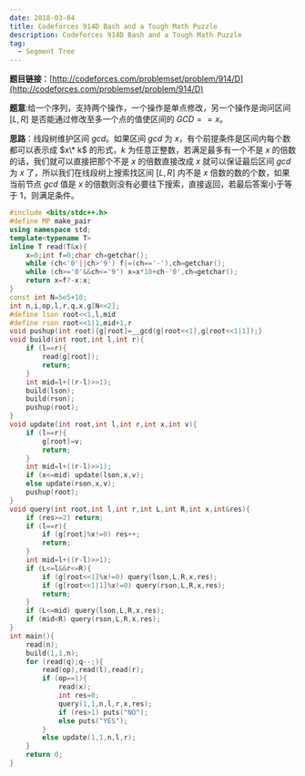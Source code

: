 ```yaml
---
date: 2018-03-04
title: Codeforces 914D Bash and a Tough Math Puzzle
description: Codeforces 914D Bash and a Tough Math Puzzle
tag:
  - Segment Tree
---
```


**题目链接**：[http://codeforces.com/problemset/problem/914/D](http://codeforces.com/problemset/problem/914/D)

**题意**:给一个序列，支持两个操作，一个操作是单点修改，另一个操作是询问区间 $[L,R]$ 是否能通过修改至多一个点的值使区间的 $GCD==x$。

**思路**：线段树维护区间 $gcd$。如果区间 $gcd$ 为 $x$，有个前提条件是区间内每个数都可以表示成 $x\* k$ 的形式，$k$ 为任意正整数，若满足最多有一个不是 $x$ 的倍数的话，我们就可以直接把那个不是 $x$ 的倍数直接改成 $x$ 就可以保证最后区间 $gcd$ 为 $x$ 了，所以我们在线段树上搜索找区间 $[L,R]$ 内不是 $x$ 倍数的数的个数，如果当前节点 $gcd$ 值是 $x$ 的倍数则没有必要往下搜索，直接返回，若最后答案小于等于 $1$，则满足条件。

```cpp
#include <bits/stdc++.h>
#define MP make_pair
using namespace std;
template<typename T>
inline T read(T&x){
    x=0;int f=0;char ch=getchar();
    while (ch<'0'||ch>'9') f|=(ch=='-'),ch=getchar();
    while (ch>='0'&&ch<='9') x=x*10+ch-'0',ch=getchar();
    return x=f?-x:x;
}
const int N=5e5+10;
int n,i,op,l,r,q,x,g[N<<2];
#define lson root<<1,l,mid
#define rson root<<1|1,mid+1,r
void pushup(int root){g[root]=__gcd(g[root<<1],g[root<<1|1]);}
void build(int root,int l,int r){
    if (l==r){
        read(g[root]);
        return;
    }
    int mid=l+((r-l)>>1);
    build(lson);
    build(rson);
    pushup(root);
}
void update(int root,int l,int r,int x,int v){
    if (l==r){
        g[root]=v;
        return;
    }
    int mid=l+((r-l)>>1);
    if (x<=mid) update(lson,x,v);
    else update(rson,x,v);
    pushup(root);
}
void query(int root,int l,int r,int L,int R,int x,int&res){
    if (res>=2) return;
    if (l==r){
        if (g[root]%x!=0) res++;
        return;
    }
    int mid=l+((r-l)>>1);
    if (L<=l&&r<=R){
        if (g[root<<1]%x!=0) query(lson,L,R,x,res);
        if (g[root<<1|1]%x!=0) query(rson,L,R,x,res);
        return;
    }
    if (L<=mid) query(lson,L,R,x,res);
    if (mid<R) query(rson,L,R,x,res);
}
int main(){
    read(n);
    build(1,1,n);
    for (read(q);q--;){
        read(op),read(l),read(r);
        if (op==1){
            read(x);
            int res=0;
            query(1,1,n,l,r,x,res);
            if (res>1) puts("NO");
            else puts("YES");
        }
        else update(1,1,n,l,r);
    }
    return 0;
}

```
